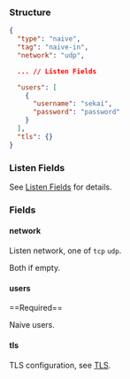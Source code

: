 ### Structure

```json
{
  "type": "naive",
  "tag": "naive-in",
  "network": "udp",

  ... // Listen Fields

  "users": [
    {
      "username": "sekai",
      "password": "password"
    }
  ],
  "tls": {}
}
```

### Listen Fields

See [Listen Fields](/configuration/shared/listen) for details.

### Fields

#### network

Listen network, one of `tcp` `udp`.

Both if empty.

#### users

==Required==

Naive users.

#### tls

TLS configuration, see [TLS](/configuration/shared/tls/#inbound).